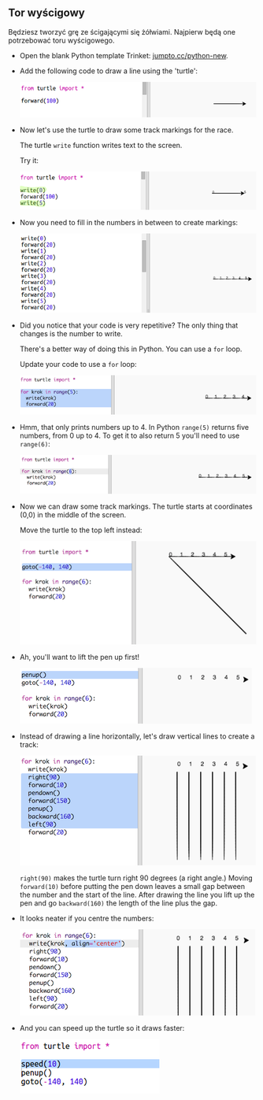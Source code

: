 ## Tor wyścigowy

Będziesz tworzyć grę ze ścigającymi się żółwiami. Najpierw będą one potrzebować toru wyścigowego.

+ Open the blank Python template Trinket: <a href="http://jumpto.cc/python-new" target="_blank">jumpto.cc/python-new</a>.

+ Add the following code to draw a line using the 'turtle':
    
    ![screenshot](images/race-forward.png)

+ Now let's use the turtle to draw some track markings for the race.
    
    The turtle `write` function writes text to the screen.
    
    Try it:
    
    ![screenshot](images/race-markings1.png)

+ Now you need to fill in the numbers in between to create markings:
    
    ![screenshot](images/race-markings2.png)

+ Did you notice that your code is very repetitive? The only thing that changes is the number to write.
    
    There's a better way of doing this in Python. You can use a `for` loop.
    
    Update your code to use a `for` loop:
    
    ![screenshot](images/race-for.png)

+ Hmm, that only prints numbers up to 4. In Python `range(5)` returns five numbers, from 0 up to 4. To get it to also return 5 you'll need to use `range(6)`:
    
    ![screenshot](images/race-range.png)

+ Now we can draw some track markings. The turtle starts at coordinates (0,0) in the middle of the screen.
    
    Move the turtle to the top left instead:
    
    ![screenshot](images/race-goto.png)

+ Ah, you'll want to lift the pen up first!
    
    ![screenshot](images/race-penup.png)

+ Instead of drawing a line horizontally, let's draw vertical lines to create a track:
    
    ![screenshot](images/race-lines.png)
    
    `right(90)` makes the turtle turn right 90 degrees (a right angle.) Moving `forward(10)` before putting the pen down leaves a small gap between the number and the start of the line. After drawing the line you lift up the pen and go `backward(160)` the length of the line plus the gap.

+ It looks neater if you centre the numbers:
    
    ![screenshot](images/race-center.png)

+ And you can speed up the turtle so it draws faster:
    
    ![screenshot](images/race-speed.png)
